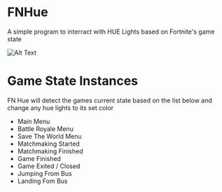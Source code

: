 # FNHue
A simple program to interract with HUE Lights based on Fortnite's game state

![Alt Text](https://i.gyazo.com/8f6a1cfda7bb189ca2476a3458e5320c.gif)

# Game State Instances
FN Hue will detect the games current state based on the list below and change any hue lights to its set color
* Main Menu
* Battle Royale Menu
* Save The World Menu
* Matchmaking Started
* Matchmaking Finished
* Game Finished
* Game Exited / Closed
* Jumping From Bus
* Landing Fom Bus

